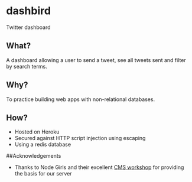 # dashbird
Twitter dashboard

## What?
A dashboard allowing a user to send a tweet, see all tweets sent and filter by search terms.

## Why?
To practice building web apps with non-relational databases.

## How?
* Hosted on Heroku
* Secured against HTTP script injection using escaping
* Using a redis database

##Acknowledgements
* Thanks to Node Girls and their excellent [CMS workshop](https://github.com/node-girls/workshop-cms) for providing the basis for our server
